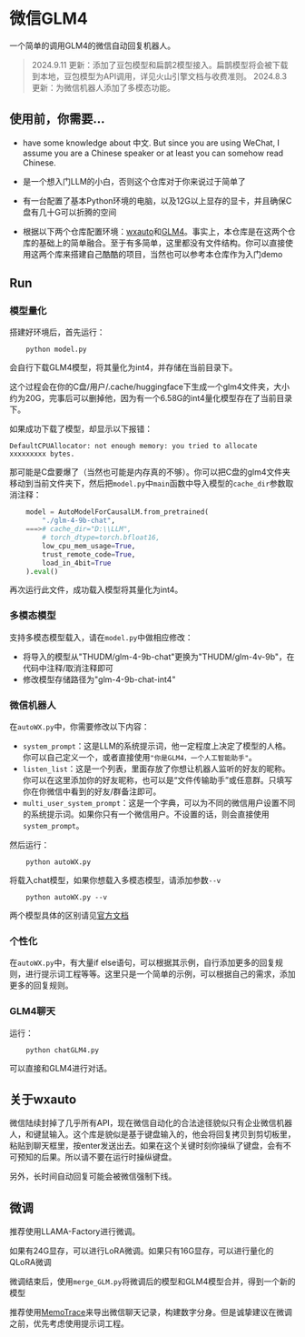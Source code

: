 # 微信GLM4

一个简单的调用GLM4的微信自动回复机器人。


> 2024.9.11 更新：添加了豆包模型和扁鹊2模型接入。扁鹊模型将会被下载到本地，豆包模型为API调用，详见火山引擎文档与收费准则。
> 2024.8.3 更新：为微信机器人添加了多模态功能。

## 使用前，你需要...

- have some knowledge about 中文. But since you are using WeChat, I assume you are a Chinese speaker or at least you can somehow read Chinese.

- 是一个想入门LLM的小白，否则这个仓库对于你来说过于简单了

- 有一台配置了基本Python环境的电脑，以及12G以上显存的显卡，并且确保C盘有几十G可以折腾的空间

- 根据以下两个仓库配置环境：[wxauto](https://github.com/cluic/wxauto)和[GLM4](https://github.com/THUDM/GLM-4)。事实上，本仓库是在这两个仓库的基础上的简单融合。至于有多简单，这里都没有文件结构。你可以直接使用这两个库来搭建自己酷酷的项目，当然也可以参考本仓库作为入门demo

## Run

### 模型量化

搭建好环境后，首先运行：
    
```shell
    python model.py

```

会自行下载GLM4模型，将其量化为int4，并存储在当前目录下。

这个过程会在你的C盘/用户/.cache/huggingface下生成一个glm4文件夹，大小约为20G，完事后可以删掉他，因为有一个6.58G的int4量化模型存在了当前目录下。

如果成功下载了模型，却显示以下报错：
```shell
DefaultCPUAllocator: not enough memory: you tried to allocate xxxxxxxxx bytes.
```
那可能是C盘要爆了（当然也可能是内存真的不够）。你可以把C盘的glm4文件夹移动到当前文件夹下，然后把`model.py`中`main`函数中导入模型的`cache_dir`参数取消注释：
    
```python
    model = AutoModelForCausalLM.from_pretrained(
        "./glm-4-9b-chat",
    ===># cache_dir="D:\\LLM",
        # torch_dtype=torch.bfloat16,
        low_cpu_mem_usage=True,
        trust_remote_code=True,
        load_in_4bit=True
    ).eval()
```
再次运行此文件，成功载入模型将其量化为int4。

### 多模态模型

支持多模态模型载入，请在`model.py`中做相应修改：
- 将导入的模型从"THUDM/glm-4-9b-chat"更换为"THUDM/glm-4v-9b"，在代码中注释/取消注释即可
- 修改模型存储路径为"glm-4-9b-chat-int4"


### 微信机器人

在`autoWX.py`中，你需要修改以下内容：

- `system_prompt`：这是LLM的系统提示词，他一定程度上决定了模型的人格。你可以自己定义一个，或者直接使用`"你是GLM4，一个人工智能助手"`。
- `listen_list`：这是一个列表，里面存放了你想让机器人监听的好友的昵称。你可以在这里添加你的好友昵称，也可以是“文件传输助手”或任意群。只填写你在你微信中看到的好友/群备注即可。
- `multi_user_system_prompt`：这是一个字典，可以为不同的微信用户设置不同的系统提示词。如果你只有一个微信用户。不设置的话，则会直接使用`system_prompt`。

然后运行：

```shell
    python autoWX.py
```

将载入chat模型，如果你想载入多模态模型，请添加参数`--v`
```shell
    python autoWX.py --v
```

两个模型具体的区别请见[官方文档](https://github.com/THUDM/GLM-4/tree/main?tab=readme-ov-file)

### 个性化

在`autoWX.py`中，有大量if else语句，可以根据其示例，自行添加更多的回复规则，进行提示词工程等等。这里只是一个简单的示例，可以根据自己的需求，添加更多的回复规则。

### GLM4聊天

运行：
    
```shell
    python chatGLM4.py
```
可以直接和GLM4进行对话。

## 关于wxauto

微信陆续封掉了几乎所有API，现在微信自动化的合法途径貌似只有企业微信机器人，和键鼠输入。这个库是貌似是基于键盘输入的，他会将回复拷贝到剪切板里，粘贴到聊天框里，按enter发送出去。如果在这个关键时刻你操纵了键盘，会有不可预知的后果。所以请不要在运行时操纵键盘。

另外，长时间自动回复可能会被微信强制下线。

## 微调

推荐使用LLAMA-Factory进行微调。

如果有24G显存，可以进行LoRA微调。如果只有16G显存，可以进行量化的QLoRA微调

微调结束后，使用`merge_GLM.py`将微调后的模型和GLM4模型合并，得到一个新的模型

推荐使用[MemoTrace](https://memotrace.cn/doc/)来导出微信聊天记录，构建数字分身。但是诚挚建议在微调之前，优先考虑使用提示词工程。